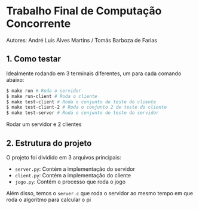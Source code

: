 # Trabalho Final de Computação Concorrente
Autores: André Luis Alves Martins / Tomás Barboza de Farias

## 1. Como testar
Idealmente rodando em 3 terminais diferentes, um para cada comando abaixo:
```bash
$ make run # Roda o servidor
$ make run-client # Roda o cliente
$ make test-client # Roda o conjunto de teste do cliente
$ make test-client-2 # Roda o conjunto 2 de teste do cliente
$ make test-server # Roda o conjunto de teste do servidor
```

Rodar um servidor e 2 clientes


## 2. Estrutura do projeto
O projeto foi dividido em 3 arquivos principais:
- `server.py`: Contém a implementação do servidor
- `client.py`: Contém a implementação do cliente
- `jogo.py`: Contém o processo que roda o jogo

Além disso, temos o `server.c` que roda o servidor ao mesmo tempo em que roda o algoritmo para calcular o pi

